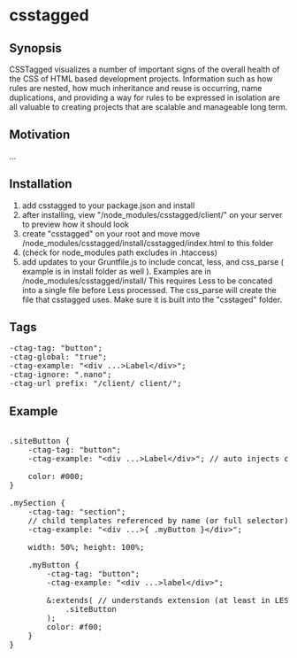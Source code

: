 # csstagged

## Synopsis

CSSTagged visualizes a number of important signs of the overall health of
the CSS of HTML based development projects. Information such as how rules are
nested, how much inheritance and reuse is occurring, name duplications, and
providing a way for rules to be expressed in isolation are all valuable to
creating projects that are scalable and manageable long term.

## Motivation

...

## Installation


1. add csstagged to your package.json and install
2. after installing, view "/node_modules/csstagged/client/" on your server
to preview how it should look
3. create "csstagged" on your root and move move
    /node_modules/csstagged/install/csstagged/index.html to this folder
4. (check for node_modules path excludes in .htaccess)
5. add updates to your Gruntfile.js to include concat, less, and css_parse (
    example is in install folder as well ). Examples are in
    /node_modules/csstagged/install/
    This requires Less to be concated into a single file before Less processed.
    The css_parse will create the file that csstagged uses. Make sure it is
    built into the "csstaged" folder.

## Tags

<pre>
-ctag-tag: "button";
-ctag-global: "true";
-ctag-example: "&lt;div ...>Label&lt;/div>";
-ctag-ignore: ".nano";
-ctag-url_prefix: "/client/_client/";
</pre>

## Example

<pre>

.siteButton {
    -ctag-tag: "button";
    -ctag-example: "&lt;div ...>Label&lt;/div>"; // auto injects class name

    color: #000;
}

.mySection {
    -ctag-tag: "section";
    // child templates referenced by name (or full selector)
    -ctag-example: "&lt;div ...>{ .myButton }&lt;/div>";

    width: 50%; height: 100%;

    .myButton {
        -ctag-tag: "button";
        -ctag-example: "&lt;div ...>label&lt;/div>";

        &:extends( // understands extension (at least in LESS)
            .siteButton
        );    
        color: #f00;
    }
}

</pre>
